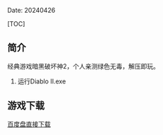 Date: 20240426


[TOC]


## 简介
经典游戏暗黑破坏神2，个人亲测绿色无毒，解压即玩。

1. 运行Diablo II.exe



## 游戏下载

<a class="btn btn-primary" target="_blank"
    href="https://pan.baidu.com/s/1QP4dUK_kCLn0wSNhOVa-pg?pwd=neg7"><span
        class="glyphicon glyphicon-download-alt" aria-hidden="true"></span>
    百度盘直接下载
</a>